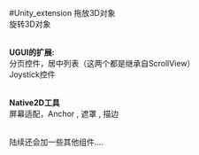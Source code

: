 #Unity_extension
拖放3D对象</br>
旋转3D对象</br></br>

<b>UGUI的扩展:</b></br>
分页控件，居中列表（这两个都是继承自ScrollView）</br>
Joystick控件</br></br>

<b>Native2D工具</b></br>
屏幕适配，Anchor , 遮罩 , 描边</br></br>

陆续还会加一些其他组件....</br>